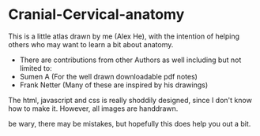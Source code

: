 # Cranial-Cervical-anatomy

This is a little atlas drawn by me (Alex He), with the intention of helping others who may want to learn a bit about anatomy. 
- There are contributions from other Authors as well including but not limited to: 
- Sumen A (For the well drawn downloadable pdf notes)
- Frank Netter (Many of these are inspired by his drawings)

The html, javascript and css is really shoddily designed, since I don't know how to make it. However, all images are handdrawn. 

be wary, there may be mistakes, but hopefully this does help you out a bit. 